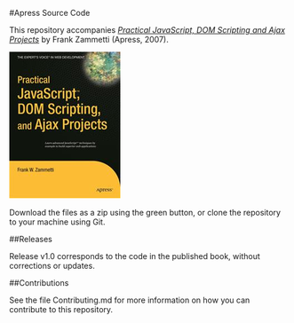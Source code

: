 #Apress Source Code

This repository accompanies [*Practical JavaScript, DOM Scripting and Ajax Projects*](http://www.apress.com/9781590598160) by Frank Zammetti (Apress, 2007).

![Cover image](9781590598160.jpg)

Download the files as a zip using the green button, or clone the repository to your machine using Git.

##Releases

Release v1.0 corresponds to the code in the published book, without corrections or updates.

##Contributions

See the file Contributing.md for more information on how you can contribute to this repository.
